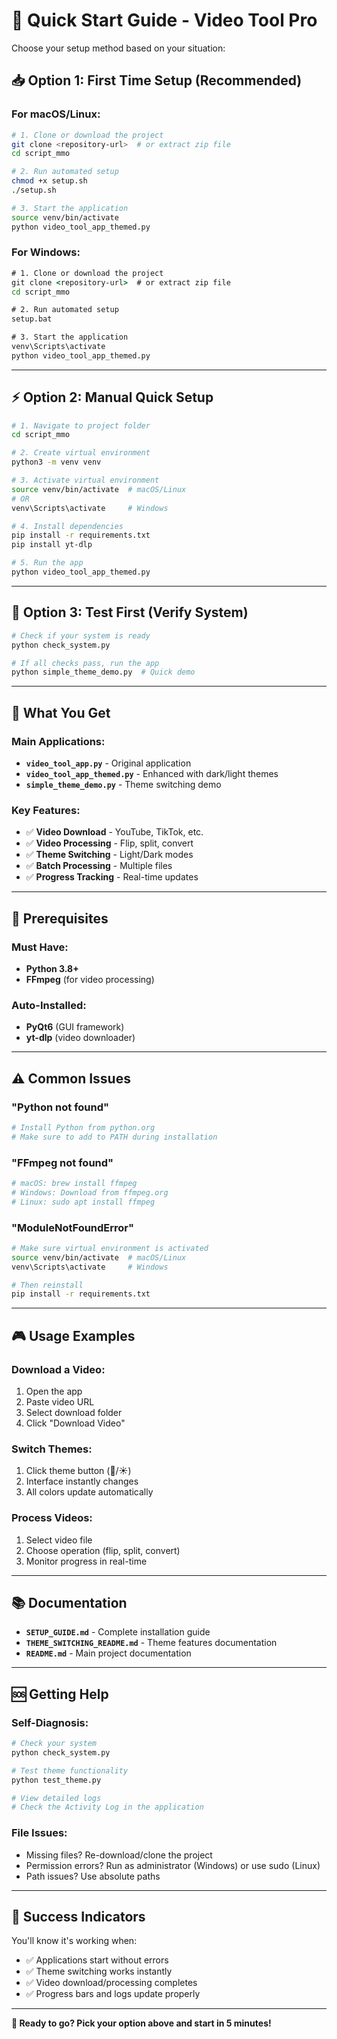 # 🚀 Quick Start Guide - Video Tool Pro

Choose your setup method based on your situation:

## 📥 **Option 1: First Time Setup (Recommended)**

### For macOS/Linux:
```bash
# 1. Clone or download the project
git clone <repository-url>  # or extract zip file
cd script_mmo

# 2. Run automated setup
chmod +x setup.sh
./setup.sh

# 3. Start the application
source venv/bin/activate
python video_tool_app_themed.py
```

### For Windows:
```cmd
# 1. Clone or download the project
git clone <repository-url>  # or extract zip file
cd script_mmo

# 2. Run automated setup
setup.bat

# 3. Start the application
venv\Scripts\activate
python video_tool_app_themed.py
```

---

## ⚡ **Option 2: Manual Quick Setup**

```bash
# 1. Navigate to project folder
cd script_mmo

# 2. Create virtual environment
python3 -m venv venv

# 3. Activate virtual environment
source venv/bin/activate  # macOS/Linux
# OR
venv\Scripts\activate     # Windows

# 4. Install dependencies
pip install -r requirements.txt
pip install yt-dlp

# 5. Run the app
python video_tool_app_themed.py
```

---

## 🧪 **Option 3: Test First (Verify System)**

```bash
# Check if your system is ready
python check_system.py

# If all checks pass, run the app
python simple_theme_demo.py  # Quick demo
```

---

## 🎯 **What You Get**

### Main Applications:
- **`video_tool_app.py`** - Original application
- **`video_tool_app_themed.py`** - Enhanced with dark/light themes
- **`simple_theme_demo.py`** - Theme switching demo

### Key Features:
- ✅ **Video Download** - YouTube, TikTok, etc.
- ✅ **Video Processing** - Flip, split, convert
- ✅ **Theme Switching** - Light/Dark modes
- ✅ **Batch Processing** - Multiple files
- ✅ **Progress Tracking** - Real-time updates

---

## 🔧 **Prerequisites**

### Must Have:
- **Python 3.8+** 
- **FFmpeg** (for video processing)

### Auto-Installed:
- **PyQt6** (GUI framework)
- **yt-dlp** (video downloader)

---

## ⚠️ **Common Issues**

### "Python not found"
```bash
# Install Python from python.org
# Make sure to add to PATH during installation
```

### "FFmpeg not found"
```bash
# macOS: brew install ffmpeg
# Windows: Download from ffmpeg.org
# Linux: sudo apt install ffmpeg
```

### "ModuleNotFoundError"
```bash
# Make sure virtual environment is activated
source venv/bin/activate  # macOS/Linux
venv\Scripts\activate     # Windows

# Then reinstall
pip install -r requirements.txt
```

---

## 🎮 **Usage Examples**

### Download a Video:
1. Open the app
2. Paste video URL
3. Select download folder
4. Click "Download Video"

### Switch Themes:
1. Click theme button (🌙/☀️)
2. Interface instantly changes
3. All colors update automatically

### Process Videos:
1. Select video file
2. Choose operation (flip, split, convert)
3. Monitor progress in real-time

---

## 📚 **Documentation**

- **`SETUP_GUIDE.md`** - Complete installation guide
- **`THEME_SWITCHING_README.md`** - Theme features documentation
- **`README.md`** - Main project documentation

---

## 🆘 **Getting Help**

### Self-Diagnosis:
```bash
# Check your system
python check_system.py

# Test theme functionality
python test_theme.py

# View detailed logs
# Check the Activity Log in the application
```

### File Issues:
- Missing files? Re-download/clone the project
- Permission errors? Run as administrator (Windows) or use sudo (Linux)
- Path issues? Use absolute paths

---

## 🎉 **Success Indicators**

You'll know it's working when:
- ✅ Applications start without errors
- ✅ Theme switching works instantly
- ✅ Video download/processing completes
- ✅ Progress bars and logs update properly

---

**🚀 Ready to go? Pick your option above and start in 5 minutes!**
